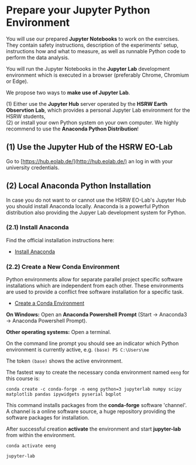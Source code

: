 # Prepare your Jupyter Python Environment

You will use our prepared **Jupyter Notebooks** to work on the exercises. They contain safety instructions, description of the experiments' setup, instructions how and what to measure, as well as runnable Python code to perform the data analysis.

You will run the Jupyter Notebooks in the **Jupyter Lab** development environment which is executed in a browser (preferably Chrome, Chromium or Edge).

We propose two ways to **make use of Jupyter Lab**. 

(1) Either use the **Jupyter Hub** server operated by the **HSRW Earth Observtion Lab**, which provides a personal Jupyter Lab environment for the HSRW students, <br>
(2) or install your own Python system on your own computer. We highly recommend to use the **Anaconda Python Distribution**!

## (1) Use the Jupyter Hub of the HSRW EO-Lab

Go to [https://hub.eolab.de/](http://hub.eolab.de/) an log in with your university credentials.

## (2) Local Anaconda Python Installation 

In case you do not want to or cannot use the HSRW EO-Lab's Jupyter Hub you should install Anaconda locally. Anaconda is a powerful Python distribution also providing the Jupyer Lab development system for Python.

### (2.1) Install Anaconda

Find the official installation instructions here:

* [Install Anaconda](https://docs.anaconda.com/anaconda/install/index.html)

### (2.2) Create a New Conda Environment

Python environments allow for separate parallel project specific software installations which are independent from each other. These environments are used to provide a conflict free software installation for a specific task. 

* [Create a Conda Environment](https://conda.io/projects/conda/en/latest/user-guide/tasks/manage-environments.html)

**On Windows:** Open an **Anaconda Powershell Prompt** (Start -> Anaconda3 -> Anaconda Powershell Prompt). 

**Other operating systems:** Open a terminal. 

On the command line prompt you should see an indicator which Python environment is currently active, e.g. `(base) PS C:\Users\me`

The token `(base)` shows the active environment.

The fastest way to create the necessary conda environment named `eeng` for this course is:

```
conda create -c conda-forge -n eeng python=3 jupyterlab numpy scipy matplotlib pandas ipywidgets pyserial bqplot
```

This command installs packages from the **conda-forge** software 'channel'. A channel is a online software source, a huge repository providing the software packages for installation.

After successful creation **activate** the environment and start **jupyter-lab** from within the environment.

```
conda activate eeng

jupyter-lab
```

